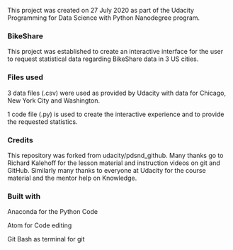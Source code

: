 This project was created on 27 July 2020 as part of the Udacity Programming for Data Science with Python Nanodegree program.

### BikeShare
This project was established to create an interactive interface for the user to request statistical data regarding BikeShare data in 3 US cities.


### Files used
3 data files (.csv) were used as provided by Udacity with data for Chicago, New York City and Washington.

1 code file (.py) is used to create the interactive experience and to provide the requested statistics.

### Credits
This repository was forked from udacity/pdsnd_github. Many thanks go to Richard Kalehoff for the lesson material and instruction videos on git and GitHub.
Similarly many thanks to everyone at Udacity for the course material and the mentor help on Knowledge.

### Built with
Anaconda for the Python Code

Atom for Code editing

Git Bash as terminal for git